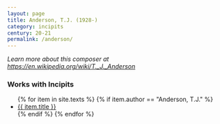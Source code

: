 ```yaml
---
layout: page
title: Anderson, T.J. (1928-)
category: incipits
century: 20-21
permalink: /anderson/
---
```

*Learn more about this composer at <a href="https://en.wikipedia.org/wiki/T._J._Anderson" target="_blank">https://en.wikipedia.org/wiki/T._J._Anderson</a>*
<br/>

### Works with Incipits
<ul class="texts">
    {% for item in site.texts %}
      {% if item.author == "Anderson, T.J." %}
          <li class="text-title">
          <a href="{{ site.baseurl }}{{ item.url }}">
        {{ item.title }}
              </a>
    </li>
      {% endif %}
    {% endfor %}
</ul>
